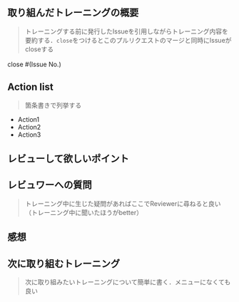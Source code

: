 ## 取り組んだトレーニングの概要
> トレーニングする前に発行したIssueを引用しながらトレーニング内容を要約する．`close`をつけるとこのプルリクエストのマージと同時にIssueがcloseする

close #(Issue No.)　


## Action list
> 箇条書きで列挙する

- Action1
- Action2
- Action3

## レビューして欲しいポイント

## レビュワーへの質問
> トレーニング中に生じた疑問があればここでReviewerに尋ねると良い（トレーニング中に聞いたほうがbetter）

## 感想

## 次に取り組むトレーニング
> 次に取り組みたいトレーニングについて簡単に書く．メニューになくても良い
